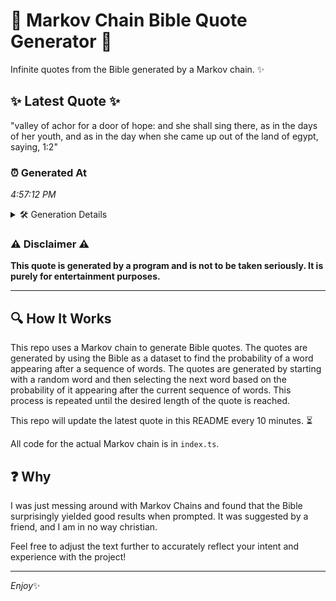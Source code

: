 # 📖 Markov Chain Bible Quote Generator 📖

Infinite quotes from the Bible generated by a Markov chain. ✨

## ✨ Latest Quote ✨
"valley of achor for a door of hope: and she shall sing there, as in the days of her youth, and as in the day when she came up out of the land of egypt, saying, 1:2"

### ⏰ Generated At
*4:57:12 PM*

<details>
    <summary>🛠️ Generation Details</summary>
    <p>
        <strong>🌱 Seed:</strong> valley<br>
        <strong>🔄 Iterations:</strong> 36<br>
        <strong>📜 Context History:</strong><br>[ valley ]: of<br>[ valley, of ]: achor<br>[ valley, of, achor ]: for<br>[ valley, of, achor, for ]: a<br>[ valley, of, achor, for, a ]: door<br>[ valley, of, achor, for, a, door ]: of<br>[ of, achor, for, a, door, of ]: hope:<br>[ achor, for, a, door, of, hope: ]: and<br>[ for, a, door, of, hope:, and ]: she<br>[ a, door, of, hope:, and, she ]: shall<br>[ door, of, hope:, and, she, shall ]: sing<br>[ of, hope:, and, she, shall, sing ]: there,<br>[ hope:, and, she, shall, sing, there, ]: as<br>[ and, she, shall, sing, there,, as ]: in<br>[ she, shall, sing, there,, as, in ]: the<br>[ shall, sing, there,, as, in, the ]: days<br>[ sing, there,, as, in, the, days ]: of<br>[ there,, as, in, the, days, of ]: her<br>[ as, in, the, days, of, her ]: youth,<br>[ in, the, days, of, her, youth, ]: and<br>[ the, days, of, her, youth,, and ]: as<br>[ days, of, her, youth,, and, as ]: in<br>[ of, her, youth,, and, as, in ]: the<br>[ her, youth,, and, as, in, the ]: day<br>[ youth,, and, as, in, the, day ]: when<br>[ and, as, in, the, day, when ]: she<br>[ as, in, the, day, when, she ]: came<br>[ in, the, day, when, she, came ]: up<br>[ the, day, when, she, came, up ]: out<br>[ day, when, she, came, up, out ]: of<br>[ when, she, came, up, out, of ]: the<br>[ she, came, up, out, of, the ]: land<br>[ came, up, out, of, the, land ]: of<br>[ up, out, of, the, land, of ]: egypt,<br>[ out, of, the, land, of, egypt, ]: saying,<br>[ of, the, land, of, egypt,, saying, ]: 1:2<br>
    </p>
</details>

### ⚠️ Disclaimer ⚠️
**This quote is generated by a program and is not to be taken seriously. It is purely for entertainment purposes.**

---

## 🔍 How It Works

This repo uses a Markov chain to generate Bible quotes. The quotes are generated by using the Bible as a dataset to find the probability of a word appearing after a sequence of words. The quotes are generated by starting with a random word and then selecting the next word based on the probability of it appearing after the current sequence of words. This process is repeated until the desired length of the quote is reached.

This repo will update the latest quote in this README every 10 minutes. ⏳

All code for the actual Markov chain is in `index.ts`.

## ❓ Why

I was just messing around with Markov Chains and found that the Bible surprisingly yielded good results when prompted. 
It was suggested by a friend, and I am in no way christian.

Feel free to adjust the text further to accurately reflect your intent and experience with the project!

---

*Enjoy*✨
